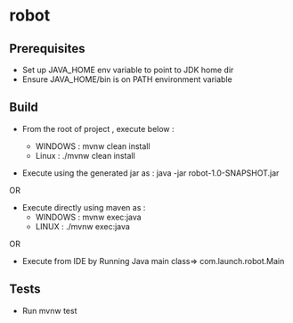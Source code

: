 # robot

Prerequisites
-------------
- Set up JAVA_HOME env variable to point to JDK home dir
- Ensure JAVA_HOME/bin is on PATH environment variable

Build
-----
- From the root of project , execute below :
  - WINDOWS :  mvnw clean install 
  - Linux   : ./mvnw clean install


- Execute using the generated jar as :
     java -jar robot-1.0-SNAPSHOT.jar

OR

- Execute directly using maven as : 
  - WINDOWS : mvnw exec:java
  - LINUX : ./mvnw exec:java

OR

- Execute from IDE by Running Java main class=> com.launch.robot.Main


Tests
-----
- Run mvnw test
